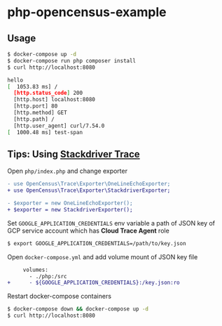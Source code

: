 # php-opencensus-example

## Usage

```sh
$ docker-compose up -d
$ docker-compose run php composer install
$ curl http://localhost:8080

hello
[  1053.83 ms] /
  [http.status_code] 200
  [http.host] localhost:8080
  [http.port] 80
  [http.method] GET
  [http.path] /
  [http.user_agent] curl/7.54.0
[  1000.48 ms] test-span
```

## Tips: Using [Stackdriver Trace](https://cloud.google.com/trace)

Open `php/index.php` and change exporter

```diff
- use OpenCensus\Trace\Exporter\OneLineEchoExporter; 
+ use OpenCensus\Trace\Exporter\StackdriverExporter; 

- $exporter = new OneLineEchoExporter();
+ $exporter = new StackdriverExporter();
```


Set `GOOGLE_APPLICATION_CREDENTIALS` env variable a path of JSON key of GCP service account which has **Cloud Trace Agent** role

```sh
$ export GOOGLE_APPLICATION_CREDENTIALS=/path/to/key.json
```

Open `docker-compose.yml` and add volume mount of JSON key file

```diff
     volumes:
       - ./php:/src
+      - ${GOOGLE_APPLICATION_CREDENTIALS}:/key.json:ro
```

Restart docker-compose containers

```sh
$ docker-compose down && docker-compose up -d
$ curl http://localhost:8080
```
